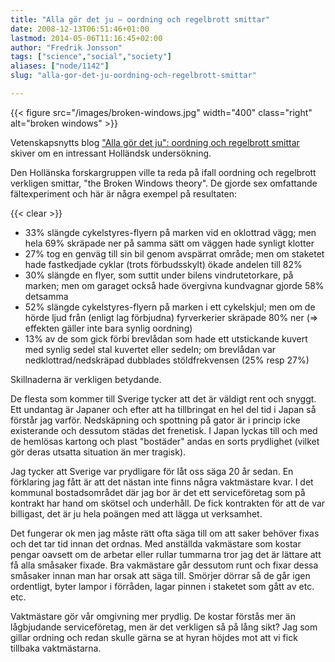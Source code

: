 ```yaml
---
title: "Alla gör det ju – oordning och regelbrott smittar"
date: 2008-12-13T06:51:46+01:00
lastmod: 2014-05-06T11:16:45+02:00
author: "Fredrik Jonsson"
tags: ["science","social","society"]
aliases: ["node/1142"]
slug: "alla-gor-det-ju-oordning-och-regelbrott-smittar"

---
```


{{< figure src="/images/broken-windows.jpg" width="400" class="right" alt="broken windows" >}}

Vetenskapsnytts blog [ "Alla gör det ju": oordning och regelbrott smittar](http://vetenskapsnytt.blogspot.com/2008/12/alla-gr-det-ju-oordning-och-regelbrott.html) skiver om en intressant Holländsk undersökning.

Den Hollänska forskargruppen ville ta reda på ifall oordning och regelbrott verkligen smittar, "the Broken Windows theory". De gjorde sex omfattande fältexperiment och här är några exempel på resultaten:

{{< clear >}}

* 33% slängde cykelstyres-flyern på marken vid en oklottrad vägg; men hela 69% skräpade ner på samma sätt om väggen hade synligt klotter
* 27% tog en genväg till sin bil genom avspärrat område; men om staketet hade fastkedjade cyklar (trots förbudsskylt) ökade andelen till 82%
* 30% slängde en flyer, som suttit under bilens vindrutetorkare, på marken; men om garaget också hade övergivna kundvagnar gjorde 58% detsamma
* 52% slängde cykelstyres-flyern på marken i ett cykelskjul; men om de hörde ljud från (enligt lag förbjudna) fyrverkerier skräpade 80% ner (=> effekten gäller inte bara synlig oordning)
* 13% av de som gick förbi brevlådan som hade ett utstickande kuvert med synlig sedel stal kuvertet eller sedeln; om brevlådan var nedklottrad/nedskräpad dubblades stöldfrekvensen (25% resp 27%)

Skillnaderna är verkligen betydande.

De flesta som kommer till Sverige tycker att det är väldigt rent och snyggt. Ett undantag är Japaner och efter att ha tillbringat en hel del tid i Japan så förstår jag varför. Nedskäpning och spottning på gator är i princip icke existerande och dessutom städas det frenetisk. I Japan lyckas till och med de hemlösas kartong och plast "bostäder" andas en sorts prydlighet (vilket gör deras utsatta situation än mer tragisk).

Jag tycker att Sverige var prydligare för låt oss säga 20 år sedan. En förklaring jag fått är att det nästan inte finns några vaktmästare kvar. I det kommunal bostadsområdet där jag bor är det ett serviceföretag som på kontrakt har hand om skötsel och underhåll. De fick kontrakten för att de var billigast, det är ju hela poängen med att lägga ut verksamhet.

Det fungerar ok men jag måste rätt ofta säga till om att saker behöver fixas och det tar tid innan det ordnas. Med anställda vakmästare som kostar pengar oavsett om de arbetar eller rullar tummarna tror jag det är lättare att få alla småsaker fixade. Bra vakmästare går dessutom runt och fixar dessa småsaker innan man har orsak att säga till. Smörjer dörrar så de går igen ordentligt, byter lampor i förråden, lagar pinnen i staketet som gått av etc. etc.

Vaktmästare gör vår omgivning mer prydlig. De kostar förstås mer än lågbjudande serviceföretag, men är det verkligen så på lång sikt? Jag som gillar ordning och redan skulle gärna se at hyran höjdes mot att vi fick tillbaka vaktmästarna.


